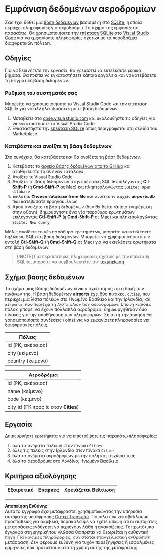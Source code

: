 <!--
CO_OP_TRANSLATOR_METADATA:
{
  "original_hash": "2f2d7693f28e4b2675f275e489dc5aac",
  "translation_date": "2025-08-26T20:51:15+00:00",
  "source_file": "2-Working-With-Data/05-relational-databases/assignment.md",
  "language_code": "el"
}
-->
# Εμφάνιση δεδομένων αεροδρομίων

Σας έχει δοθεί μια [βάση δεδομένων](https://raw.githubusercontent.com/Microsoft/Data-Science-For-Beginners/main/2-Working-With-Data/05-relational-databases/airports.db) βασισμένη στο [SQLite](https://sqlite.org/index.html), η οποία περιέχει πληροφορίες για αεροδρόμια. Το σχήμα της εμφανίζεται παρακάτω. Θα χρησιμοποιήσετε την [επέκταση SQLite](https://marketplace.visualstudio.com/items?itemName=alexcvzz.vscode-sqlite&WT.mc_id=academic-77958-bethanycheum) στο [Visual Studio Code](https://code.visualstudio.com?WT.mc_id=academic-77958-bethanycheum) για να εμφανίσετε πληροφορίες σχετικά με τα αεροδρόμια διαφορετικών πόλεων.

## Οδηγίες

Για να ξεκινήσετε την εργασία, θα χρειαστεί να εκτελέσετε μερικά βήματα. Θα πρέπει να εγκαταστήσετε κάποια εργαλεία και να κατεβάσετε τη δείγματική βάση δεδομένων.

### Ρύθμιση του συστήματός σας

Μπορείτε να χρησιμοποιήσετε το Visual Studio Code και την επέκταση SQLite για να αλληλεπιδράσετε με τη βάση δεδομένων.

1. Μεταβείτε στο [code.visualstudio.com](https://code.visualstudio.com?WT.mc_id=academic-77958-bethanycheum) και ακολουθήστε τις οδηγίες για να εγκαταστήσετε το Visual Studio Code
1. Εγκαταστήστε την [επέκταση SQLite](https://marketplace.visualstudio.com/items?itemName=alexcvzz.vscode-sqlite&WT.mc_id=academic-77958-bethanycheum) όπως περιγράφεται στη σελίδα του Marketplace

### Κατεβάστε και ανοίξτε τη βάση δεδομένων

Στη συνέχεια, θα κατεβάσετε και θα ανοίξετε τη βάση δεδομένων.

1. Κατεβάστε το [αρχείο βάσης δεδομένων από το GitHub](https://raw.githubusercontent.com/Microsoft/Data-Science-For-Beginners/main/2-Working-With-Data/05-relational-databases/airports.db) και αποθηκεύστε το σε έναν κατάλογο
1. Ανοίξτε το Visual Studio Code
1. Ανοίξτε τη βάση δεδομένων στην επέκταση SQLite επιλέγοντας **Ctl-Shift-P** (ή **Cmd-Shift-P** σε Mac) και πληκτρολογώντας `SQLite: Open database`
1. Επιλέξτε **Choose database from file** και ανοίξτε το αρχείο **airports.db** που κατεβάσατε προηγουμένως
1. Αφού ανοίξετε τη βάση δεδομένων (δεν θα δείτε κάποια ενημέρωση στην οθόνη), δημιουργήστε ένα νέο παράθυρο ερωτημάτων επιλέγοντας **Ctl-Shift-P** (ή **Cmd-Shift-P** σε Mac) και πληκτρολογώντας `SQLite: New query`

Μόλις ανοίξετε το νέο παράθυρο ερωτημάτων, μπορείτε να εκτελέσετε δηλώσεις SQL στη βάση δεδομένων. Μπορείτε να χρησιμοποιήσετε την εντολή **Ctl-Shift-Q** (ή **Cmd-Shift-Q** σε Mac) για να εκτελέσετε ερωτήματα στη βάση δεδομένων.

> [!NOTE] Για περισσότερες πληροφορίες σχετικά με την επέκταση SQLite, μπορείτε να συμβουλευτείτε την [τεκμηρίωση](https://marketplace.visualstudio.com/items?itemName=alexcvzz.vscode-sqlite&WT.mc_id=academic-77958-bethanycheum)

## Σχήμα βάσης δεδομένων

Το σχήμα μιας βάσης δεδομένων είναι ο σχεδιασμός και η δομή των πινάκων της. Η βάση δεδομένων **airports** έχει δύο πίνακες, `cities`, που περιέχει μια λίστα πόλεων στο Ηνωμένο Βασίλειο και την Ιρλανδία, και `airports`, που περιέχει τη λίστα όλων των αεροδρομίων. Επειδή κάποιες πόλεις μπορεί να έχουν πολλαπλά αεροδρόμια, δημιουργήθηκαν δύο πίνακες για την αποθήκευση των πληροφοριών. Σε αυτή την άσκηση θα χρησιμοποιήσετε συνδέσεις (joins) για να εμφανίσετε πληροφορίες για διαφορετικές πόλεις.

| Πόλεις            |
| ------------------ |
| id (PK, ακέραιος) |
| city (κείμενο)    |
| country (κείμενο) |

| Αεροδρόμια                        |
| --------------------------------- |
| id (PK, ακέραιος)                 |
| name (κείμενο)                    |
| code (κείμενο)                    |
| city_id (FK προς id στον **Cities**) |

## Εργασία

Δημιουργήστε ερωτήματα για να επιστρέψετε τις παρακάτω πληροφορίες:

1. όλα τα ονόματα πόλεων στον πίνακα `Cities`
1. όλες τις πόλεις στην Ιρλανδία στον πίνακα `Cities`
1. όλα τα ονόματα αεροδρομίων με την πόλη και τη χώρα τους
1. όλα τα αεροδρόμια στο Λονδίνο, Ηνωμένο Βασίλειο

## Κριτήρια αξιολόγησης

| Εξαιρετικό | Επαρκές | Χρειάζεται Βελτίωση |
| ---------- | ------- | ------------------- |

---

**Αποποίηση Ευθύνης**:  
Αυτό το έγγραφο έχει μεταφραστεί χρησιμοποιώντας την υπηρεσία αυτόματης μετάφρασης [Co-op Translator](https://github.com/Azure/co-op-translator). Παρόλο που καταβάλλουμε προσπάθειες για ακρίβεια, παρακαλούμε να έχετε υπόψη ότι οι αυτόματες μεταφράσεις ενδέχεται να περιέχουν λάθη ή ανακρίβειες. Το πρωτότυπο έγγραφο στη μητρική του γλώσσα θα πρέπει να θεωρείται η αυθεντική πηγή. Για κρίσιμες πληροφορίες, συνιστάται επαγγελματική ανθρώπινη μετάφραση. Δεν φέρουμε ευθύνη για τυχόν παρεξηγήσεις ή εσφαλμένες ερμηνείες που προκύπτουν από τη χρήση αυτής της μετάφρασης.